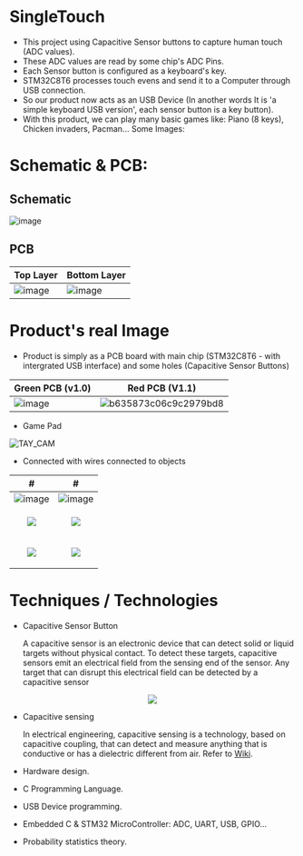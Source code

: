 # SingleTouch
- This project using Capacitive Sensor buttons to capture human touch (ADC values).
- These ADC values are read by some chip's ADC Pins.
- Each Sensor button is configured as a keyboard's key.
- STM32C8T6 processes touch evens and send it to a Computer through USB connection.
- So our product now acts as an USB Device (In another words It is 'a simple keyboard USB version', each sensor button is a key button).
- With this product, we can play many basic games like: Piano (8 keys), Chicken invaders, Pacman...
Some Images:

# Schematic & PCB:
## Schematic
![image](https://user-images.githubusercontent.com/15206083/191793858-991b6fc5-03c2-4e1b-8dec-3eb722ad50eb.png)

## PCB
Top Layer | Bottom Layer
--|--
![image](https://user-images.githubusercontent.com/15206083/191795135-0056b6c9-4115-4904-a94d-adacafb0a85c.png) | ![image](https://user-images.githubusercontent.com/15206083/191795251-68b556c2-ee14-4841-9566-f089307ac6b0.png)

# Product's real Image
- Product is simply as a PCB board with main chip (STM32C8T6 - with intergrated USB interface) and some holes (Capacitive Sensor Buttons)

| Green PCB (v1.0)  | Red PCB (V1.1) |
| ------------- | ------------- |
| ![image](https://user-images.githubusercontent.com/15206083/191791381-8f3cd388-ae28-434d-8c84-33452aff3ef8.png) | ![b635873c06c9c2979bd8](https://user-images.githubusercontent.com/15206083/191878442-0774e454-0d13-4ca8-b609-1e212e33e420.jpg) |

- Game Pad

![TAY_CAM](https://user-images.githubusercontent.com/15206083/191878358-3bdd1f02-b2be-4ece-9ec5-f03351eaf6da.png)


- Connected with wires connected to objects

| #  | # |
| ------------- | ------------- |
| ![image](https://user-images.githubusercontent.com/15206083/191791429-287e9807-fd85-4b9f-a54e-7f58e9faf08d.png)  | ![image](https://user-images.githubusercontent.com/15206083/191792009-551b168a-3017-4578-824f-357b26c0fc8c.png)  |
| <p align="center"> <img src="https://user-images.githubusercontent.com/15206083/191795613-f763d5ec-8d02-42cf-a596-9d6437c14243.png"> </p>  | <p align="center"> <img src="https://user-images.githubusercontent.com/15206083/191795675-1882faab-9d1d-4a3a-bbf9-f945da65c3e4.png"> </p>  |
| <p align="center"> <img src="https://user-images.githubusercontent.com/15206083/191795715-903ab9e5-3868-4691-98a2-b311f222874f.png"> </p>  | <p align="center"> <img src="https://user-images.githubusercontent.com/15206083/191795764-af761b14-1af6-4c64-93b3-b19d71477abe.png"> </p>  |

# Techniques / Technologies
- Capacitive Sensor Button

  A capacitive sensor is an electronic device that can detect solid or liquid targets without physical contact. To detect these targets, capacitive sensors emit an electrical field from the sensing end of the sensor. Any target that can disrupt this electrical field can be detected by a capacitive sensor

<p align="center">
  <img src="https://user-images.githubusercontent.com/15206083/191790204-d4eeb30f-324d-4572-8a2d-8b44d85a0778.png">
</p>

- Capacitive sensing

  In electrical engineering, capacitive sensing is a technology, based on capacitive coupling, that can detect and measure anything that is conductive or has a dielectric different from air. Refer to [Wiki](https://en.wikipedia.org/wiki/Capacitive_sensing).

- Hardware design.
- C Programming Language.
- USB Device programming.
- Embedded C & STM32 MicroController: ADC, UART, USB, GPIO...
- Probability statistics theory.
